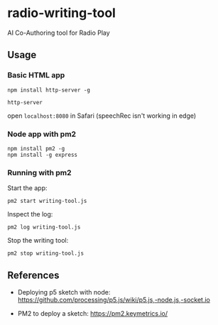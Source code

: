 # radio-writing-tool
AI Co-Authoring tool for Radio Play

## Usage

### Basic HTML app

`npm install http-server -g`

`http-server` 

open `localhost:8080` in Safari (speechRec isn't working in edge)

### Node app with pm2

```
npm install pm2 -g
npm install -g express
```

### Running with pm2

Start the app:
```
pm2 start writing-tool.js
```

Inspect the log:
```
pm2 log writing-tool.js
```

Stop the writing tool:
```
pm2 stop writing-tool.js
```

## References
- Deploying p5 sketch with node: https://github.com/processing/p5.js/wiki/p5.js,-node.js,-socket.io

- PM2 to deploy a sketch: https://pm2.keymetrics.io/
